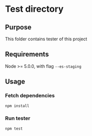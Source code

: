 
# Test directory

## Purpose

This folder contains tester of this project

## Requirements

Node >= 5.0.0, with flag `--es-staging`

## Usage

### Fetch dependencies

```bash
npm install
```

### Run tester

```bash
npm test
```
